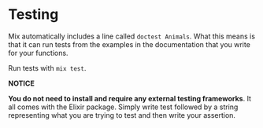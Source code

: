 # Testing

Mix automatically includes a line called `doctest Animals`. What this means is that it can run tests from the examples in the documentation that you write for your functions.

Run tests with `mix test`.

**NOTICE**

**You do not need to install and require any external testing frameworks**. It all comes with the Elixir package. Simply write test followed by a string representing what you are trying to test and then write your assertion.